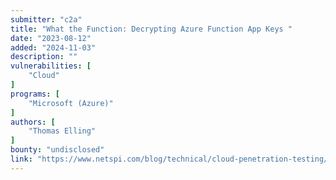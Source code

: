 ```yaml
---
submitter: "c2a"
title: "What the Function: Decrypting Azure Function App Keys "
date: "2023-08-12"
added: "2024-11-03"
description: ""
vulnerabilities: [
    "Cloud"
]
programs: [
    "Microsoft (Azure)"
]
authors: [
    "Thomas Elling"
]
bounty: "undisclosed"
link: "https://www.netspi.com/blog/technical/cloud-penetration-testing/what-the-function-decrypting-azure-function-app-keys/"
---
```




